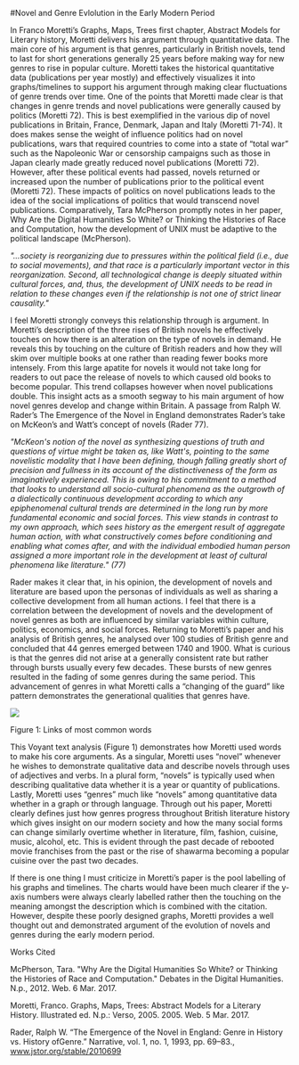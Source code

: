 #Novel and Genre Evlolution in the Early Modern Period

In Franco Moretti’s Graphs, Maps, Trees first chapter, Abstract Models for Literary history, Moretti delivers his argument through quantitative data. The main core of his argument is that genres, particularly in British novels, tend to last for short generations generally 25 years before making way for new genres to rise in popular culture. Moretti takes the historical quantitative data (publications per year mostly) and effectively visualizes it into graphs/timelines to support his argument through making clear fluctuations of genre trends over time. One of the points that Moretti made clear is that changes in genre trends and novel publications were generally caused by politics (Moretti 72). This is best exemplified in the various dip of novel publications in Britain, France, Denmark, Japan and Italy (Moretti 71-74). It does makes sense the weight of influence politics had on novel publications, wars that required countries to come into a state of “total war” such as the Napoleonic War or censorship campaigns such as those in Japan clearly made greatly reduced novel publications (Moretti 72). However, after these political events had passed, novels returned or increased upon the number of publications prior to the political event (Moretti 72). These impacts of politics on novel publications leads to the idea of the social implications of politics that would transcend novel publications. Comparatively, Tara McPherson promptly notes in her paper, Why Are the Digital Humanities So White? or Thinking the Histories of Race and Computation, how the development of UNIX must be adaptive to the political landscape (McPherson).

*"…society is reorganizing due to pressures within the political field (i.e., due to social movements), and that race is a particularly important vector in this reorganization. Second, all technological change is deeply situated within cultural forces, and, thus, the development of UNIX needs to be read in relation to these changes even if the relationship is not one of strict linear causality."*


 I feel Moretti strongly conveys this relationship through is argument.  In Moretti’s description of the three rises of British novels he effectively touches on how there is an alteration on the type of novels in demand. He reveals this by touching on the culture of British readers and how they will skim over multiple books at one rather than reading fewer books more intensely. From this large apatite for novels it would not take long for readers to out pace the release of novels to which caused old books to become popular. This trend collapses however when novel publications double. This insight acts as a smooth segway to his main argument of how novel genres develop and change within Britain. A passage from Ralph W. Rader’s The Emergence of the Novel in England demonstrates Rader’s take on McKeon’s and Watt’s concept of novels (Rader 77). 

*"McKeon's notion of the novel as synthesizing questions of truth and questions of virtue might be taken as, like Watt's, pointing to the same novelistic modality that I have been defining, though falling greatly short of precision and fullness in its account of the distinctiveness of the form as imaginatively experienced. This is owing to his commitment to a method that looks to understand all socio-cultural phenomena as the outgrowth of a dialectically continuous development according to which any epiphenomenal cultural trends are determined in the long run by more fundamental economic and social forces. This view stands in contrast to my own approach, which sees history as the emergent result of aggregate human action, with what constructively comes before conditioning and enabling what comes after, and with the individual embodied human person assigned a more important role in the development at least of cultural phenomena like literature." (77)*

Rader makes it clear that, in his opinion, the development of novels and literature are based upon the personas of individuals as well as sharing a collective development from all human actions. I feel that there is a correlation between the development of novels and the development of novel genres as both are influenced by similar variables within culture, politics, economics, and social forces. Returning to Moretti’s paper and his analysis of British genres, he analysed over 100 studies of British genre and concluded that 44 genres emerged between 1740 and 1900. What is curious is that the genres did not arise at a generally consistent rate but rather through bursts usually every few decades. These bursts of new genres resulted in the fading of some genres during the same period. This advancement of genres in what Moretti calls a “changing of the guard” like pattern demonstrates the generational qualities that genres have. 


![](https://postimg.org/image/3tkixpddr/)

Figure 1: Links of most common words
					

This Voyant text analysis (Figure 1) demonstrates how Moretti used words to make his core arguments. As a singular, Moretti uses “novel” whenever he wishes to demonstrate qualitative data and describe novels through uses of adjectives and verbs. In a plural form, “novels” is typically used when describing qualitative data whether it is a year or quantity of publications. Lastly, Moretti uses “genres” much like “novels” among quantitative data whether in a graph or through language. Through out his paper, Moretti clearly defines just how genres progress throughout British literature history which gives insight on our modern society and how the many social forms can change similarly overtime whether in literature, film, fashion, cuisine, music, alcohol, etc. This is evident through the past decade of rebooted movie franchises from the past or the rise of shawarma becoming a popular cuisine over the past two decades.  

If there is one thing I must criticize in Moretti’s paper is the pool labelling of his graphs and timelines. The charts would have been much clearer if the y-axis numbers were always clearly labelled rather then the touching on the meaning amongst the description which is combined with the citation. However, despite these poorly designed graphs, Moretti provides a well thought out and demonstrated argument of the evolution of novels and genres during the early modern period. 








Works Cited

McPherson, Tara. "Why Are the Digital Humanities So White? or Thinking the Histories of Race and Computation." Debates in the Digital Humanities. N.p., 2012. Web. 6 Mar. 2017.

Moretti, Franco. Graphs, Maps, Trees: Abstract Models for a Literary History. Illustrated ed. N.p.: Verso, 2005. 2005. Web. 5 Mar. 2017.

Rader, Ralph W. “The Emergence of the Novel in England: Genre in History vs. History ofGenre.” Narrative, vol. 1, no. 1, 1993, pp. 69–83., www.jstor.org/stable/2010699







